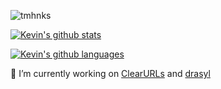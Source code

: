 ![tmhnks](https://user-images.githubusercontent.com/28713602/93106871-25150400-f6b1-11ea-9949-586d8b632a22.gif)

[![Kevin's github stats](https://github-readme-stats-one-bice.vercel.app/api?username=kevinroebert&count_private=true&show_icons=true&theme=vue-dark&include_all_commits=true&role=OWNER,ORGANIZATION_MEMBER,COLLABORATOR)](https://github.com/anuraghazra/github-readme-stats)

[![Kevin's github languages](https://github-readme-stats-one-bice.vercel.app/api/top-langs?username=kevinroebert&count_private=true&card_width=450&show_icons=true&theme=vue-dark&layout=compact&langs_count=10&role=OWNER,ORGANIZATION_MEMBER,COLLABORATOR
)](https://github.com/anuraghazra/github-readme-stats)

🔭 I’m currently working on [ClearURLs](https://github.com/ClearURLs) and [drasyl](https://github.com/drasyl-overlay)
